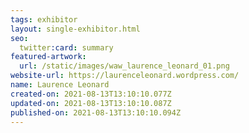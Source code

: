 ```yaml
---
tags: exhibitor
layout: single-exhibitor.html
seo:
  twitter:card: summary
featured-artwork:
  url: /static/images/waw_laurence_leonard_01.png
website-url: https://laurenceleonard.wordpress.com/
name: Laurence Leonard
created-on: 2021-08-13T13:10:10.077Z
updated-on: 2021-08-13T13:10:10.087Z
published-on: 2021-08-13T13:10:10.094Z
---
```

